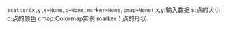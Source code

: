 `scatter(x,y,s=None,c=None,marker=None,cmap=None)`
x,y:输入数据
s:点的大小
c:点的颜色
cmap:Colormap实例
marker：点的形状
